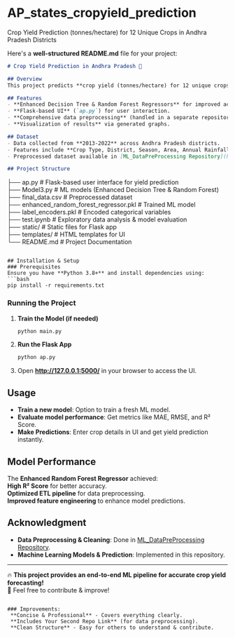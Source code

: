 # AP_states_cropyield_prediction
Crop Yield Prediction (tonnes/hectare) for 12 Unique Crops in Andhra Pradesh Districts

Here's a **well-structured README.md** file for your project:  

```markdown
# Crop Yield Prediction in Andhra Pradesh 🌾  

## Overview  
This project predicts **crop yield (tonnes/hectare) for 12 unique crops** across **13 districts** of Andhra Pradesh using **machine learning models**. The dataset covers **2013-2022** and has undergone extensive preprocessing in a separate repository.  

## Features  
- **Enhanced Decision Tree & Random Forest Regressors** for improved accuracy.  
- **Flask-based UI** (`ap.py`) for user interaction.  
- **Comprehensive data preprocessing** (handled in a separate repository).  
- **Visualization of results** via generated graphs.  

## Dataset  
- Data collected from **2013-2022** across Andhra Pradesh districts.  
- Features include **Crop Type, District, Season, Area, Annual Rainfall, Fertilizer Usage, and Temperature**.  
- Preprocessed dataset available in [ML_DataPreProcessing Repository](https://github.com/Anudeep007-hub/ML_DataPreProcessing).  

## Project Structure  
```
├── ap.py                   # Flask-based user interface for yield prediction  
├── Model3.py               # ML models (Enhanced Decision Tree & Random Forest)  
├── final_data.csv          # Preprocessed dataset  
├── enhanced_random_forest_regressor.pkl  # Trained ML model  
├── label_encoders.pkl      # Encoded categorical variables  
├── test.ipynb              # Exploratory data analysis & model evaluation  
├── static/                 # Static files for Flask app  
├── templates/              # HTML templates for UI  
└── README.md               # Project Documentation  
```

## Installation & Setup  
### Prerequisites  
Ensure you have **Python 3.8+** and install dependencies using:  
```bash
pip install -r requirements.txt
```

### Running the Project  
1. **Train the Model (if needed)**  
   ```bash
   python main.py
   ```
2. **Run the Flask App**  
   ```bash
   python ap.py
   ```
3. Open **http://127.0.0.1:5000/** in your browser to access the UI.  

## Usage  
- **Train a new model**: Option to train a fresh ML model.  
- **Evaluate model performance**: Get metrics like MAE, RMSE, and R² Score.  
- **Make Predictions**: Enter crop details in UI and get yield prediction instantly.  

## Model Performance  
The **Enhanced Random Forest Regressor** achieved:  
 **High R² Score** for better accuracy.  
 **Optimized ETL pipeline** for data preprocessing.  
 **Improved feature engineering** to enhance model predictions.  

## Acknowledgment  
- **Data Preprocessing & Cleaning**: Done in [ML_DataPreProcessing Repository](https://github.com/Anudeep007-hub/ML_DataPreProcessing.git).  
- **Machine Learning Models & Prediction**: Implemented in this repository.  

---

🔥 **This project provides an end-to-end ML pipeline for accurate crop yield forecasting!**  
🚀 Feel free to contribute & improve!  
```

### Improvements:  
 **Concise & Professional** - Covers everything clearly.  
 **Includes Your Second Repo Link** (for data preprocessing).  
 **Clean Structure** - Easy for others to understand & contribute.  

